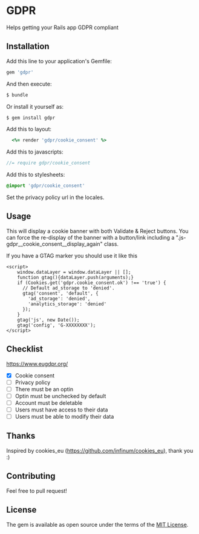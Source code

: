 # GDPR
Helps getting your Rails app GDPR compliant

## Installation
Add this line to your application's Gemfile:

```ruby
gem 'gdpr'
```

And then execute:
```bash
$ bundle
```

Or install it yourself as:
```bash
$ gem install gdpr
```

Add this to layout:
```ruby
  <%= render 'gdpr/cookie_consent' %>
```

Add this to javascripts:
```js
//= require gdpr/cookie_consent
```

Add this to stylesheets:
```sass
@import 'gdpr/cookie_consent'
```

Set the privacy policy url in the locales.

## Usage
This will display a cookie banner with both Validate & Reject buttons.
You can force the re-display of the banner with a button/link including a ".js-gdpr__cookie_consent__display_again" class.


If you have a GTAG marker you should use it like this
```
<script>
    window.dataLayer = window.dataLayer || [];
    function gtag(){dataLayer.push(arguments);}
    if (Cookies.get('gdpr.cookie_consent.ok') !== 'true') {
      // Default ad_storage to 'denied'.
      gtag('consent', 'default', {
        'ad_storage': 'denied',
        'analytics_storage': 'denied'
      });
    }
    gtag('js', new Date());
    gtag('config', 'G-XXXXXXXX');
</script>
```

## Checklist

https://www.eugdpr.org/

- [x] Cookie consent
- [ ] Privacy policy
- [ ] There must be an optin
- [ ] Optin must be unchecked by default
- [ ] Account must be deletable
- [ ] Users must have access to their data
- [ ] Users must be able to modify their data

## Thanks

Inspired by cookies_eu (https://github.com/infinum/cookies_eu), thank you :)

## Contributing
Feel free to pull request!

## License
The gem is available as open source under the terms of the [MIT License](http://opensource.org/licenses/MIT).

